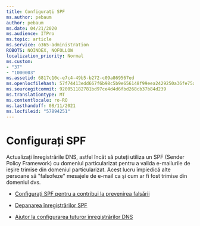 ```yaml
---
title: Configurați SPF
ms.author: pebaum
author: pebaum
ms.date: 04/21/2020
ms.audience: ITPro
ms.topic: article
ms.service: o365-administration
ROBOTS: NOINDEX, NOFOLLOW
localization_priority: Normal
ms.custom:
- "37"
- "1000003"
ms.assetid: 6817c10c-e7c4-49b5-b272-c09a869567ed
ms.openlocfilehash: 57f74413edd667f6b98c5b9e656148f99eea2429250a36fe75aa4980a368829d
ms.sourcegitcommit: 920051182781bd97ce4d4d6fbd268cb37b84d239
ms.translationtype: MT
ms.contentlocale: ro-RO
ms.lasthandoff: 08/11/2021
ms.locfileid: "57894251"
---
```

# <a name="set-up-spf"></a>Configurați SPF

Actualizați înregistrările DNS, astfel încât să puteți utiliza un SPF (Sender Policy Framework) cu domeniul particularizat pentru a valida e-mailurile de ieșire trimise din domeniul particularizat. Acest lucru împiedică alte persoane să "falsofeze" mesajele de e-mail ca și cum ar fi fost trimise din domeniul dvs.
  
- [Configurați SPF pentru a contribui la prevenirea falsării](https://docs.microsoft.com/microsoft-365/security/office-365-security/set-up-spf-in-office-365-to-help-prevent-spoofing)

- [Depanarea înregistrărilor SPF](https://docs.microsoft.com/microsoft-365/security/office-365-security/how-office-365-uses-spf-to-prevent-spoofing#SPFTroubleshoot)

- [Ajutor la configurarea tuturor înregistrărilor DNS](https://docs.microsoft.com/microsoft-365/admin/get-help-with-domains/create-dns-records-at-any-dns-hosting-provider)
